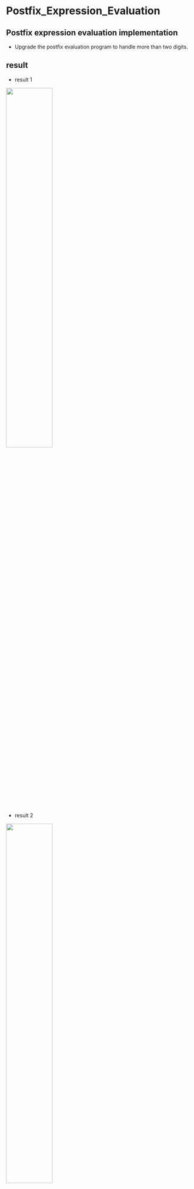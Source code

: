 # Postfix_Expression_Evaluation
## Postfix expression evaluation implementation

* Upgrade the postfix evaluation program to handle more than two digits.

## result

* result 1

<img src="https://user-images.githubusercontent.com/77608922/158098006-ebfc12bf-947b-45a9-b05c-9360bfdf3798.png" width="50%" height="50%">


* result 2

<img src="https://user-images.githubusercontent.com/77608922/158098048-741c3e43-85d7-4dd4-9276-b1c06eccb15b.png" width="50%" height="50%">


* result 3 Three digits, four digits, etc. are all possible.

<img src="https://user-images.githubusercontent.com/77608922/158098084-2941c5de-b493-4e6f-8c00-0b27304666d5.png" width="50%" height="50%">
